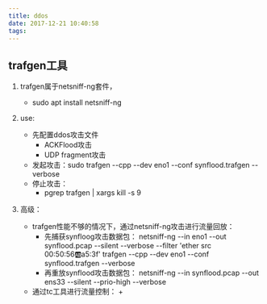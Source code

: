 ```yaml
---
title: ddos
date: 2017-12-21 10:40:58
tags:
---
```



## trafgen工具
1. trafgen属于netsniff-ng套件，
	- sudo apt install netsniff-ng

2. use:
	- 先配置ddos攻击文件
		+ ACKFlood攻击
		+ UDP fragment攻击
	- 发起攻击：sudo trafgen --cpp --dev eno1 --conf synflood.trafgen --verbose
	- 停止攻击：
		+ pgrep trafgen | xargs kill -s 9
3. 高级：
	- trafgen性能不够的情况下，通过netsniff-ng攻击进行流量回放：
		+ 先捕获synfloog攻击数据包：
			netsniff-ng --in eno1 --out synflood.pcap --silent --verbose --filter 'ether src 00:50:56:ab:a5:3f' 
			trafgen --cpp --dev eno1 --conf synflood.trafgen --verbose
		+ 再重放synflood攻击数据包：
			netsniff-ng --in synflood.pcap --out ens33 --silent --prio-high --verbose
	- 通过tc工具进行流量控制：
		+ 
